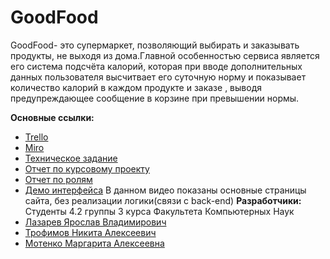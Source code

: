 # GoodFood

GoodFood- это супермаркет, позволяющий выбирать и заказывать продукты, не выходя из дома.Главной особенностью сервиса является его система подсчёта калорий, которая при вводе дополнительных данных пользователя высчитвает его суточную норму и  показывает количество калорий в каждом продукте и заказе , выводя предупреждающее сообщение в корзине при превышении нормы.

**Основные ссылки:**

- [Trello](https://trello.com/b/nrVUSokK/tpproject)
- [Miro](https://miro.com/app/board/o9J_lPwXccQ=/)
- [Техническое задание](https://github.com/LazarevY/ProductShop/blob/master/docs/technical_specification.pdf)
- [Отчет по курсовому проекту](https://github.com/LazarevY/ProductShop/blob/master/docs/report.pdf)
- [Отчет по ролям](https://github.com/LazarevY/ProductShop/blob/master/docs/roles.pdf)
- [Демо интерфейса](https://drive.google.com/file/d/1B4bccXbPB2qTObBMKwwR6lFLMJufEWOs/view?usp=sharing)
В данном видео показаны основные страницы сайта, без реализации логики(связи с back-end)
**Разработчики:**
Студенты 4.2 группы 3 курса Факультета Компьютерных Наук
- [Лазарев Ярослав Владимирович](https://github.com/LazarevY)
- [Трофимов Никита Алексеевич](https://github.com/OnkoRonko)
- [Мотенко Маргарита Алексеевна](https://github.com/MotenkoMargarita)
